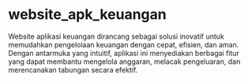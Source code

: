 # website_apk_keuangan
Website aplikasi keuangan dirancang sebagai solusi inovatif untuk memudahkan pengelolaan keuangan dengan cepat, efisien, dan aman. Dengan antarmuka yang intuitif, aplikasi ini menyediakan berbagai fitur yang dapat membantu mengelola anggaran, melacak pengeluaran, dan merencanakan tabungan secara efektif.
